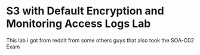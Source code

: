 # S3 with Default Encryption and Monitoring Access Logs Lab
This lab i got from reddit from some others guys that also took the SOA-C02 Exam